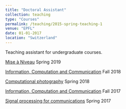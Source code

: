 ```yaml
---
title: "Doctoral Assistant"
collection: teaching
type: "Courses"
permalink: /teaching/2015-spring-teaching-1
venue: "EPFL"
date: 01-01-2017
location: "Switzerland"
---
```


Teaching assistant for undergraduate courses.


[Mise à Niveau](https://man.epfl.ch/) Spring 2019

[Information, Computation and Communication](https://www.epfl.ch/schools/ic/education/icc/) Fall 2018

[Computational photography](http://edu.epfl.ch/coursebook/en/computational-photography-CS-413) Spring 2018

[Information, Computation and Communication](https://www.epfl.ch/schools/ic/education/icc/) Fall 2017

[Signal processing for communications](https://edu.epfl.ch/coursebook/en/signal-processing-for-communications-COM-303-1) Spring 2017
